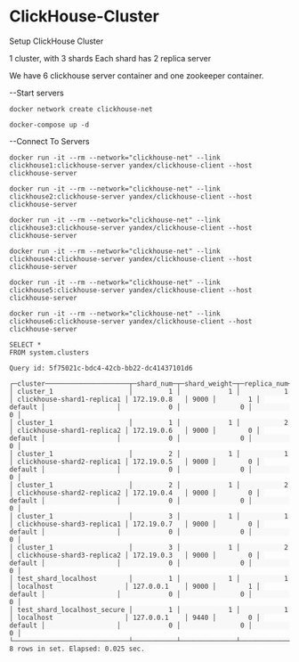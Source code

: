 # ClickHouse-Cluster
Setup ClickHouse Cluster

1 cluster, with 3 shards
Each shard has 2 replica server

We have 6 clickhouse server container and one zookeeper container.

--Start servers
<pre id="example"><code class="language-lang"  style="color: #333; background: #f8f8f8;">docker network create clickhouse-net
</code></pre>

<pre id="example"><code class="language-lang"  style="color: #333; background: #f8f8f8;">docker-compose up -d
</code></pre>



--Connect To Servers
<pre id="example"><code class="language-lang"  style="color: #333; background: #f8f8f8;">docker run -it --rm --network="clickhouse-net" --link clickhouse1:clickhouse-server yandex/clickhouse-client --host clickhouse-server
</code></pre>
<pre id="example"><code class="language-lang"  style="color: #333; background: #f8f8f8;">docker run -it --rm --network="clickhouse-net" --link clickhouse2:clickhouse-server yandex/clickhouse-client --host clickhouse-server
</code></pre>
<pre id="example"><code class="language-lang"  style="color: #333; background: #f8f8f8;">docker run -it --rm --network="clickhouse-net" --link clickhouse3:clickhouse-server yandex/clickhouse-client --host clickhouse-server
</code></pre>
<pre id="example"><code class="language-lang"  style="color: #333; background: #f8f8f8;">docker run -it --rm --network="clickhouse-net" --link clickhouse4:clickhouse-server yandex/clickhouse-client --host clickhouse-server
</code></pre>
<pre id="example"><code class="language-lang"  style="color: #333; background: #f8f8f8;">docker run -it --rm --network="clickhouse-net" --link clickhouse5:clickhouse-server yandex/clickhouse-client --host clickhouse-server
</code></pre>
<pre id="example"><code class="language-lang"  style="color: #333; background: #f8f8f8;">docker run -it --rm --network="clickhouse-net" --link clickhouse6:clickhouse-server yandex/clickhouse-client --host clickhouse-server
</code></pre>

<pre id="example"><code class="language-lang"  style="color: #333; background: #f8f8f8;">SELECT *
FROM system.clusters

Query id: 5f75021c-bdc4-42cb-bb22-dc41437101d6

┌─cluster─────────────────────┬─shard_num─┬─shard_weight─┬─replica_num─┬─host_name──────────────────┬─host_address─┬─port─┬─is_local─┬─user────┬─default_database─┬─errors_count─┬─slowdowns_count─┬─estimated_recovery_time─┐
│ cluster_1                   │         1 │            1 │           1 │ clickhouse-shard1-replica1 │ 172.19.0.8   │ 9000 │        1 │ default │                  │            0 │               0 │                       0 │
│ cluster_1                   │         1 │            1 │           2 │ clickhouse-shard1-replica2 │ 172.19.0.6   │ 9000 │        0 │ default │                  │            0 │               0 │                       0 │
│ cluster_1                   │         2 │            1 │           1 │ clickhouse-shard2-replica1 │ 172.19.0.5   │ 9000 │        0 │ default │                  │            0 │               0 │                       0 │
│ cluster_1                   │         2 │            1 │           2 │ clickhouse-shard2-replica2 │ 172.19.0.4   │ 9000 │        0 │ default │                  │            0 │               0 │                       0 │
│ cluster_1                   │         3 │            1 │           1 │ clickhouse-shard3-replica1 │ 172.19.0.7   │ 9000 │        0 │ default │                  │            0 │               0 │                       0 │
│ cluster_1                   │         3 │            1 │           2 │ clickhouse-shard3-replica2 │ 172.19.0.3   │ 9000 │        0 │ default │                  │            0 │               0 │                       0 │
│ test_shard_localhost        │         1 │            1 │           1 │ localhost                  │ 127.0.0.1    │ 9000 │        1 │ default │                  │            0 │               0 │                       0 │
│ test_shard_localhost_secure │         1 │            1 │           1 │ localhost                  │ 127.0.0.1    │ 9440 │        0 │ default │                  │            0 │               0 │                       0 │
└─────────────────────────────┴───────────┴──────────────┴─────────────┴────────────────────────────┴──────────────┴──────┴──────────┴─────────┴──────────────────┴──────────────┴─────────────────┴─────────────────────────┘
8 rows in set. Elapsed: 0.025 sec. 
</code></pre>

